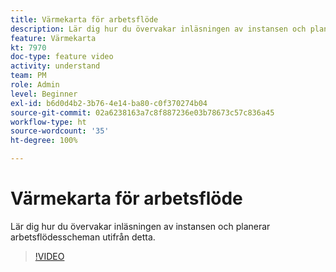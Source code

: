 ```yaml
---
title: Värmekarta för arbetsflöde
description: Lär dig hur du övervakar inläsningen av instansen och planerar arbetsflödesscheman utifrån detta.
feature: Värmekarta
kt: 7970
doc-type: feature video
activity: understand
team: PM
role: Admin
level: Beginner
exl-id: b6d0d4b2-3b76-4e14-ba80-c0f370274b04
source-git-commit: 02a6238163a7c8f887236e03b78673c57c836a45
workflow-type: ht
source-wordcount: '35'
ht-degree: 100%

---
```


# Värmekarta för arbetsflöde

Lär dig hur du övervakar inläsningen av instansen och planerar arbetsflödesscheman utifrån detta.

>[!VIDEO](https://video.tv.adobe.com/v/25558?quality=12)
